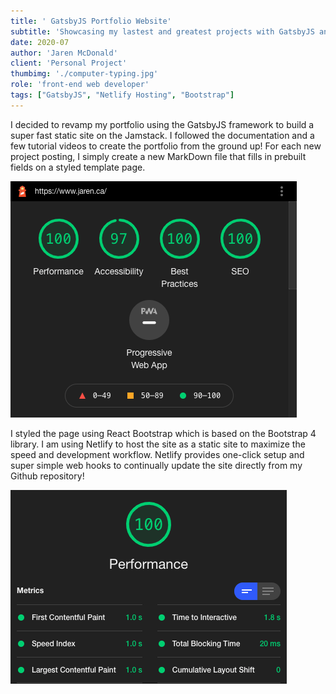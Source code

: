 ```yaml
---
title: ' GatsbyJS Portfolio Website'
subtitle: 'Showcasing my lastest and greatest projects with GatsbyJS and React!'
date: 2020-07
author: 'Jaren McDonald'
client: 'Personal Project'
thumbimg: './computer-typing.jpg'
role: 'front-end web developer'
tags: ["GatsbyJS", "Netlify Hosting", "Bootstrap"]
---
```


I decided to revamp my portfolio using the GatsbyJS framework to build a super fast static site on the Jamstack. I followed the documentation and a few tutorial videos to create the portfolio from the ground up! For each new project posting, I simply create a new MarkDown file that fills in prebuilt fields on a styled template page.

![My Google Lighthouse score](./overall-score.png)

I styled the page using React Bootstrap which is based on the Bootstrap 4 library. I am using Netlify to host the site as a static site to maximize the speed and development workflow. Netlify provides one-click setup and super simple web hooks to continually update the site directly from my Github repository!

![My Google Lighthouse speed score](./performance-score.png)
